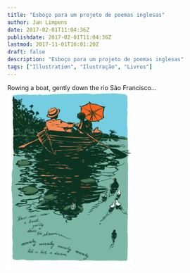 ```yaml
---
title: "Esboço para um projeto de poemas inglesas"
author: Jan Limpens
date: 2017-02-01T11:04:36Z
publishdate: 2017-02-01T11:04:36Z
lastmod: 2017-11-01T16:01:20Z
draft: false
description: "Esboço para um projeto de poemas inglesas"
tags: ["Illustration", "Ilustração", "Livros"]
---
```


Rowing a boat, gently down the rio São Francisco...
![](row-row-row-sans-2-287x400.jpg)
